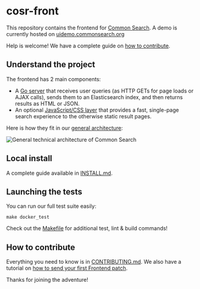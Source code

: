 # cosr-front

This repository contains the frontend for [Common Search](https://about.commonsearch.org/). A demo is currently hosted on [uidemo.commonsearch.org](https://uidemo.commonsearch.org/)

Help is welcome! We have a complete guide on [how to contribute](CONTRIBUTING.md).



## Understand the project

The frontend has 2 main components:

 - A [Go server](https://github.com/commonsearch/cosr-front/tree/master/server) that receives user queries (as HTTP GETs for page loads or AJAX calls), sends them to an Elasticsearch index, and then returns results as HTML or JSON.
 - An optional [JavaScript/CSS layer](https://github.com/commonsearch/cosr-front/tree/master/static) that provides a fast, single-page search experience to the otherwise static result pages.

Here is how they fit in our [general architecture](https://about.commonsearch.org/developer/architecture):

![General technical architecture of Common Search](https://about.commonsearch.org/images/developer/architecture-2016-02.svg)



## Local install

A complete guide available in [INSTALL.md](INSTALL.md).



## Launching the tests

You can run our full test suite easily:

```
make docker_test
```

Check out the [Makefile](https://github.com/commonsearch/cosr-front/blob/master/Makefile) for additional test, lint & build commands!



## How to contribute

Everything you need to know is in [CONTRIBUTING.md](CONTRIBUTING.md). We also have a tutorial on [how to send your first Frontend patch](https://about.commonsearch.org/developer/tutorials/first-frontend-patch).

Thanks for joining the adventure!

